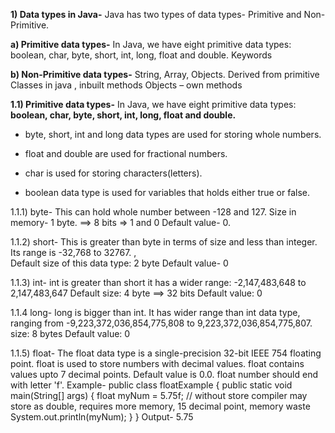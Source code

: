 
**1) Data types in Java-**
   Java has two types of data types- Primitive and Non-Primitive.

**a) Primitive data types-**
In Java, we have eight primitive data types: boolean, char, byte, short, int, long, float and double.
Keywords

**b) Non-Primitive data types-**
String, Array, Objects.
Derived from primitive
Classes in java , inbuilt methods
Objects – own methods


**1.1) Primitive data types-**
In Java, we have eight primitive data types: **boolean, char, byte, short, int, long, float and double.**

- byte, short, int and long data types are used for storing whole numbers.

- float and double are used for fractional numbers.

- char is used for storing characters(letters).

- boolean data type is used for variables that holds either true or false.


1.1.1) byte-
This can hold whole number between -128 and 127.
Size in memory- 1 byte. ==> 8 bits => 1 and 0
Default value- 0.

1.1.2) short-
This is greater than byte in terms of size and less than integer. Its range is -32,768 to 32767. ,  
Default size of this data type: 2 byte
Default value- 0

1.1.3) int-
int is greater than short it has a wider range: -2,147,483,648 to 2,147,483,647
Default size: 4 byte ==> 32 bits
Default value: 0

1.1.4 long-
long is bigger than int. It has wider range than int data type, ranging from -9,223,372,036,854,775,808 to 9,223,372,036,854,775,807.
size: 8 bytes
Default value: 0


1.1.5) float-
The float data type is a single-precision 32-bit IEEE 754 floating point. float is used to store numbers with decimal values. float contains values upto 7 decimal points. Default value is 0.0. float number should end with letter 'f'.
Example-
       public class floatExample
         {
             public static void main(String[] args)
                  {
                       float myNum = 5.75f; // without store compiler may store as double, requires more memory, 15 decimal point, memory waste
                       System.out.println(myNum);
                  }
         }
Output-
5.75





